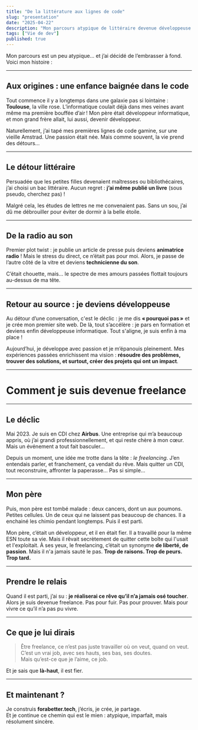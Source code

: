```yaml
---
title: "De la littérature aux lignes de code"
slug: "presentation"
date: "2025-04-22"
description: "Mon parcours atypique de littéraire devenue développeuse freelance"
tags: ["Vie de dev"]
published: true
---
```


Mon parcours est un peu atypique... et j’ai décidé de l’embrasser à fond. Voici mon histoire :

---

## Aux origines : une enfance baignée dans le code

Tout commence il y a longtemps dans une galaxie pas si lointaine : **Toulouse**, la ville rose. L’informatique coulait déjà dans mes veines avant même ma première bouffée d’air ! Mon père était développeur informatique, et mon grand frère allait, lui aussi, devenir développeur.

Naturellement, j’ai tapé mes premières lignes de code gamine, sur une vieille Amstrad. Une passion était née. 
Mais comme souvent, la vie prend des détours...

---

## Le détour littéraire

Persuadée que les petites filles devenaient maîtresses ou bibliothécaires, j’ai choisi un bac littéraire. Aucun regret : **j’ai même publié un livre** (sous pseudo, cherchez pas) !

Malgré cela, les études de lettres ne me convenaient pas. Sans un sou, j’ai dû me débrouiller pour éviter de dormir à la belle étoile.

---

## De la radio au son

Premier plot twist : je publie un article de presse puis deviens **animatrice radio** ! Mais le stress du direct, ce n’était pas pour moi. Alors, je passe de l’autre côté de la vitre et deviens **technicienne du son**.

C’était chouette, mais... le spectre de mes amours passées flottait toujours au-dessus de ma tête. 

---

## Retour au source : je deviens développeuse

Au détour d’une conversation, c'est le déclic : je me dis **« pourquoi pas »** et je crée mon premier site web. De là, tout s’accélère : je pars en formation et deviens enfin développeuse informatique. Tout s'aligne, je suis enfin à ma place !

Aujourd’hui, je développe avec passion et je m’épanouis pleinement. Mes expériences passées enrichissent ma vision : **résoudre des problèmes, trouver des solutions, et surtout, créer des projets qui ont un impact**.

---

# Comment je suis devenue freelance

---

## Le déclic

Mai 2023. Je suis en CDI chez **Airbus**. Une entreprise qui m’a beaucoup appris, où j’ai grandi professionnellement, et qui reste chère à mon cœur. Mais un événement a tout fait basculer...

Depuis un moment, une idée me trotte dans la tête : *le freelancing*. J’en entendais parler, et franchement, ça vendait du rêve. Mais quitter un CDI, tout reconstruire, affronter la paperasse... Pas si simple...

---

## Mon père

Puis, mon père est tombé malade : deux cancers, dont un aux poumons. Petites cellules. Un de ceux qui ne laissent pas beaucoup de chances. Il a enchainé les chimio pendant longtemps. Puis il est parti.

Mon père, c’était un développeur, et il en était fier. Il a travaillé pour la même ESN toute sa vie. Mais il rêvait secrètement de quitter cette boîte qui l'usait et l'exploitait. À ses yeux, le freelancing, c’était un synonyme **de liberté, de passion**. Mais il n'a jamais sauté le pas. **Trop de raisons. Trop de peurs. Trop tard.**

---

## Prendre le relais

Quand il est parti, j’ai su : **je réaliserai ce rêve qu’il n’a jamais osé toucher**. Alors je suis devenue freelance. Pas pour fuir. Pas pour prouver. Mais pour vivre ce qu’il n’a pas pu vivre.

---

## Ce que je lui dirais

> Être freelance, ce n’est pas juste travailler où on veut, quand on veut.  
> C’est un vrai job, avec ses hauts, ses bas, ses doutes.  
> Mais qu’est-ce que je l’aime, ce job.

Et je sais que **là-haut**, il est fier.

---

## Et maintenant ?

Je construis **forabetter.tech**, j’écris, je crée, je partage.  
Et je continue ce chemin qui est le mien : atypique, imparfait, mais résolument sincère.
